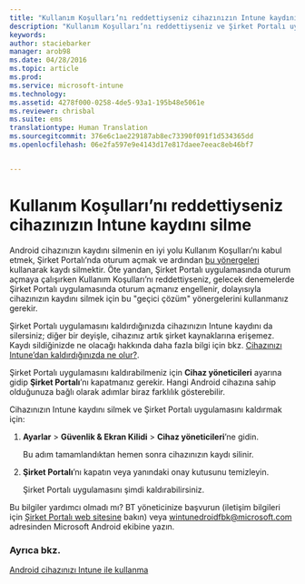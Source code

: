 ```yaml
---
title: "Kullanım Koşulları’nı reddettiyseniz cihazınızın Intune kaydını silme | Microsoft Intune"
description: "Kullanım Koşulları’nı reddettiyseniz ve Şirket Portalı uygulamasında oturum açamıyorsanız, Android cihazın Intune kaydını nasıl sileceğiniz açıklanır."
keywords: 
author: staciebarker
manager: arob98
ms.date: 04/28/2016
ms.topic: article
ms.prod: 
ms.service: microsoft-intune
ms.technology: 
ms.assetid: 4278f000-0258-4de5-93a1-195b48e5061e
ms.reviewer: chrisbal
ms.suite: ems
translationtype: Human Translation
ms.sourcegitcommit: 376e6c1ae229187ab8ec73390f091f1d534365dd
ms.openlocfilehash: 06e2fa597e9e4143d17e817daee7eeac8eb46bf7


---
```



# Kullanım Koşulları’nı reddettiyseniz cihazınızın Intune kaydını silme

Android cihazınızın kaydını silmenin en iyi yolu Kullanım Koşulları’nı kabul etmek, Şirket Portalı’nda oturum açmak ve ardından [bu yönergeleri](unenroll-your-device-from-intune-android.md) kullanarak kaydı silmektir. Öte yandan, Şirket Portalı uygulamasında oturum açmaya çalışırken Kullanım Koşulları’nı reddettiyseniz, gelecek denemelerde Şirket Portalı uygulamasında oturum açmanız engellenir, dolayısıyla cihazınızın kaydını silmek için bu "geçici çözüm" yönergelerini kullanmanız gerekir.

Şirket Portalı uygulamasını kaldırdığınızda cihazınızın Intune kaydını da silersiniz; diğer bir deyişle, cihazınız artık şirket kaynaklarına erişemez.  Kaydı sildiğinizde ne olacağı hakkında daha fazla bilgi için bkz. [Cihazınızı Intune’dan kaldırdığınızda ne olur?](what-happens-if-you-unenroll-your-device-from-intune-android.md).

Şirket Portalı uygulamasını kaldırabilmeniz için **Cihaz yöneticileri** ayarına gidip **Şirket Portalı**’nı kapatmanız gerekir. Hangi Android cihazına sahip olduğunuza bağlı olarak adımlar biraz farklılık gösterebilir.

Cihazınızın Intune kaydını silmek ve Şirket Portalı uygulamasını kaldırmak için:

1.  **Ayarlar** &gt; **Güvenlik &amp; Ekran Kilidi** &gt; **Cihaz yöneticileri**’ne gidin.

    Bu adım tamamlandıktan hemen sonra cihazınızın kaydı silinir.

2.  **Şirket Portalı**’nı kapatın veya yanındaki onay kutusunu temizleyin.

    Şirket Portalı uygulamasını şimdi kaldırabilirsiniz.

Bu bilgiler yardımcı olmadı mı? BT yöneticinize başvurun (iletişim bilgileri için [Şirket Portalı web sitesine](http://portal.manage.microsoft.com) bakın) veya wintunedroidfbk@microsoft.com adresinden Microsoft Android ekibine yazın.


### Ayrıca bkz.
[Android cihazınızı Intune ile kullanma](using-your-android-device-with-intune.md)


<!--HONumber=Jul16_HO3-->


